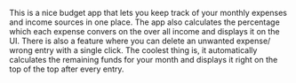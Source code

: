 This is a nice budget app that lets you keep track of your monthly expenses and  income sources in one place. 
The app also calculates the percentage which each expense convers on the over all income and displays it on the UI.
There is also a feature where you can delete an unwanted expense/ wrong entry with a single click.
The coolest thing is, it automatically calculates the remaining funds for your month and displays it right on the top of the top
after every entry.
